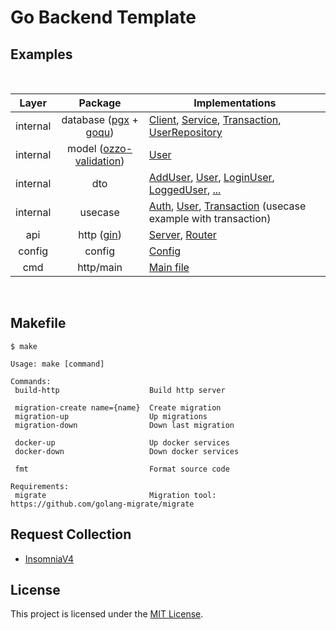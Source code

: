 # Go Backend Template

## Examples

<br>
<table align="center">
<thead>
<tr>
<th>Layer</th>
<th>Package</th>
<th>Implementations</th>
</tr>
</thead>
<tbody>
<tr>
<td align="center">internal</td>
<td align="center">database (<a href="https://github.com/jackc/pgx">pgx</a> + <a href="https://github.com/doug-martin/goqu">goqu</a>)</td>
<td>
    <a href="./internal/database/client.go">Client</a>, 
    <a href="./internal/database/service.go">Service</a>, 
    <a href="./internal/database/transaction.go">Transaction</a>, 
    <a href="./internal/database/repository/user.go">UserRepository</a>
</td>
</tr>
<tr>
<td align="center">internal</td>
<td align="center">model (<a href="https://github.com/go-ozzo/ozzo-validation">ozzo-validation</a>)</td>
<td><a href="./internal/model/user.go">User</a></td>
</tr>
<tr>
<td>internal</td>
<td align="center">dto</td>
<td>
    <a href="./internal/dto/add_user.go">AddUser</a>,
    <a href="./internal/dto/user.go">User</a>,
    <a href="./internal/dto/login_user.go">LoginUser</a>,
    <a href="./internal/dto/logged_user.go">LoggedUser</a>,
    <a href="./internal/dto/">...</a>
</td>
</tr>
<tr>
<td align="center">internal</td>
<td align="center">usecase</td>
<td>
    <a href="./internal/usecase/auth.go">Auth</a>, 
    <a href="./internal/usecase/user.go">User</a>, 
    <a href="./internal/usecase/transaction.go">Transaction</a> (usecase example with transaction)
</td>
</tr>
<tr>
<td align="center">api</td>
<td align="center">http (<a href="https://github.com/gin-gonic/gin">gin</a>)</td>
<td>
    <a href="./api/http/server.go">Server</a>, 
    <a href="./api/http/router.go">Router</a>
</td>
</tr>
<tr>
<td align="center">config</td>
<td align="center">config</td>
<td><a href="./config/config.go">Config</a></td>
</tr>
<tr>
<td align="center">cmd</td>
<td align="center">http/main</td>
<td><a href="./cmd/http/main.go">Main file</a></td>
</tr>
</tbody>
</table>
<br>

## Makefile

```shell
$ make

Usage: make [command]

Commands:
 build-http                    Build http server

 migration-create name={name}  Create migration
 migration-up                  Up migrations
 migration-down                Down last migration

 docker-up                     Up docker services
 docker-down                   Down docker services

 fmt                           Format source code

Requirements:
 migrate                       Migration tool: https://github.com/golang-migrate/migrate
```

## Request Collection
* [InsomniaV4](./assets/api-collection.insomnia-v4.json)

## License

This project is licensed under the [MIT License](https://github.com/pvarentsov/go-backend-template/blob/main/LICENSE).
